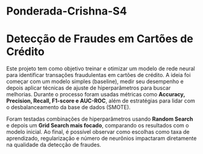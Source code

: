 # Ponderada-Crishna-S4

# Detecção de Fraudes em Cartões de Crédito

Este projeto tem como objetivo treinar e otimizar um modelo de rede neural para identificar transações fraudulentas em cartões de crédito. A ideia foi começar com um modelo simples (baseline), medir seu desempenho e depois aplicar técnicas de ajuste de hiperparâmetros para buscar melhorias. Durante o processo foram usadas métricas como **Accuracy, Precision, Recall, F1-score e AUC-ROC**, além de estratégias para lidar com o desbalanceamento da base de dados (SMOTE).  

Foram testadas combinações de hiperparâmetros usando **Random Search** e depois um **Grid Search mais focado**, comparando os resultados com o modelo inicial. Ao final, é possível observar como escolhas como taxa de aprendizado, regularização e número de neurônios impactaram diretamente na qualidade da detecção de fraudes.  


